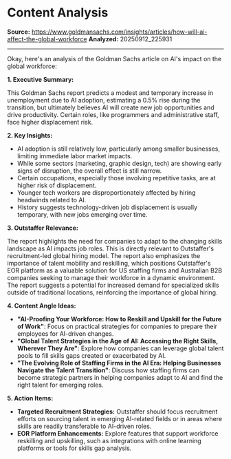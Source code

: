 # Content Analysis

**Source:** https://www.goldmansachs.com/insights/articles/how-will-ai-affect-the-global-workforce
**Analyzed:** 20250912_225931

---

Okay, here's an analysis of the Goldman Sachs article on AI's impact on the global workforce:

**1. Executive Summary:**

This Goldman Sachs report predicts a modest and temporary increase in unemployment due to AI adoption, estimating a 0.5% rise during the transition, but ultimately believes AI will create new job opportunities and drive productivity. Certain roles, like programmers and administrative staff, face higher displacement risk.

**2. Key Insights:**

*   AI adoption is still relatively low, particularly among smaller businesses, limiting immediate labor market impacts.
*   While some sectors (marketing, graphic design, tech) are showing early signs of disruption, the overall effect is still narrow.
*   Certain occupations, especially those involving repetitive tasks, are at higher risk of displacement.
*   Younger tech workers are disproportionately affected by hiring headwinds related to AI.
*   History suggests technology-driven job displacement is usually temporary, with new jobs emerging over time.

**3. Outstaffer Relevance:**

The report highlights the need for companies to adapt to the changing skills landscape as AI impacts job roles. This is directly relevant to Outstaffer's recruitment-led global hiring model. The report also emphasizes the importance of talent mobility and reskilling, which positions Outstaffer's EOR platform as a valuable solution for US staffing firms and Australian B2B companies seeking to manage their workforce in a dynamic environment. The report suggests a potential for increased demand for specialized skills outside of traditional locations, reinforcing the importance of global hiring.

**4. Content Angle Ideas:**

*   **"AI-Proofing Your Workforce: How to Reskill and Upskill for the Future of Work"**: Focus on practical strategies for companies to prepare their employees for AI-driven changes.
*   **"Global Talent Strategies in the Age of AI: Accessing the Right Skills, Wherever They Are"**: Explore how companies can leverage global talent pools to fill skills gaps created or exacerbated by AI.
*   **"The Evolving Role of Staffing Firms in the AI Era: Helping Businesses Navigate the Talent Transition"**: Discuss how staffing firms can become strategic partners in helping companies adapt to AI and find the right talent for emerging roles.

**5. Action Items:**

*   **Targeted Recruitment Strategies:** Outstaffer should focus recruitment efforts on sourcing talent in emerging AI-related fields or in areas where skills are readily transferable to AI-driven roles.
*   **EOR Platform Enhancements:** Explore features that support workforce reskilling and upskilling, such as integrations with online learning platforms or tools for skills gap analysis.
